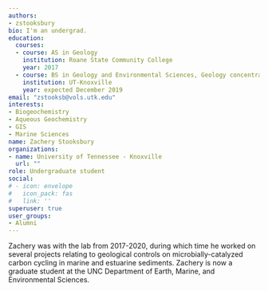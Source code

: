 ```yaml
---
authors:
- zstooksbury
bio: I'm an undergrad.
education:
  courses:
  - course: AS in Geology
    institution: Roane State Community College
    year: 2017
  - course: BS in Geology and Environmental Sciences, Geology concentration
    institution: UT-Knoxville
    year: expected December 2019
email: "zstooksb@vols.utk.edu"
interests:
- Biogeochemistry
- Aqueous Geochemistry
- GIS
- Marine Sciences
name: Zachery Stooksbury
organizations:
- name: University of Tennessee - Knoxville
  url: ""
role: Undergraduate student
social:
# - icon: envelope
#   icon_pack: fas
#   link: ''
superuser: true
user_groups:
- Alumni
---
```


Zachery was with the lab from 2017-2020, during which time he worked on several projects relating to geological controls on microbially-catalyzed carbon cycling in marine and estuarine sediments. Zachery is now a graduate student at the UNC Department of Earth, Marine, and Environmental Sciences.